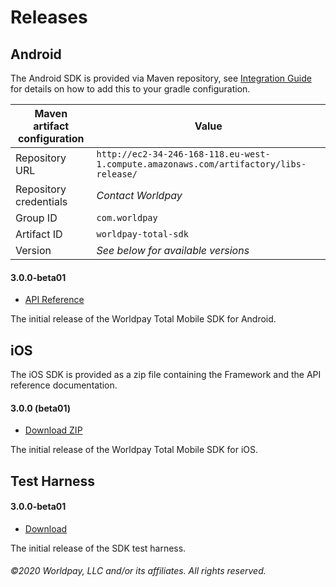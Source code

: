 # Releases

## Android

The Android SDK is provided via Maven repository, see [Integration Guide](../integration-guide/) for details on how to add this to your gradle configuration.

| Maven artifact configuration | Value |
| --- | --- |
| Repository URL | `http://ec2-34-246-168-118.eu-west-1.compute.amazonaws.com/artifactory/libs-release/` |
| Repository credentials | *Contact Worldpay* |
| Group ID | `com.worldpay` |
| Artifact ID | `worldpay-total-sdk` |
| Version | *See below for available versions* |

#### 3.0.0-beta01

* [API Reference](android/3.0.0-beta01/docs/)

The initial release of the Worldpay Total Mobile SDK for Android.

## iOS

The iOS SDK is provided as a zip file containing the Framework and the API reference documentation.

#### 3.0.0 (beta01)

* [Download ZIP](LINK_TBC)

The initial release of the Worldpay Total Mobile SDK for iOS.

## Test Harness

#### 3.0.0-beta01

* [Download](LINK_TBC)

The initial release of the SDK test harness.

###### ©2020 Worldpay, LLC and/or its affiliates. All rights reserved.